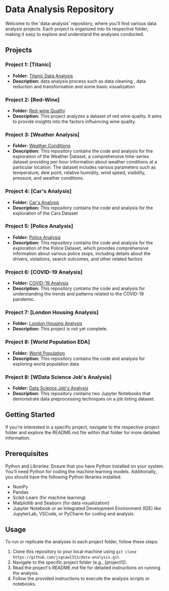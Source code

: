 # Data Analysis Repository

Welcome to the 'data-analysis' repository, where you'll find various data analysis projects. Each project is organized into its respective folder, making it easy to explore and understand the analyses conducted.

## Projects

### Project 1: [Titanic]
- **Folder:** [Titanic Data Analysis ](https://github.com/jigsaw1313/data-analysis/tree/master/titanic)
- **Description:** data analysis process such as data cleaning , data reduction and transformation and some basic visualization

### Project 2: [Red-Wine]
- **Folder:** [Red-wine Quality](https://github.com/jigsaw1313/data-analysis/tree/master/wine%20quality)  
- **Description:** This project analyzes a dataset of red wine quality. It aims to provide insights into the factors influencing wine quality. 

### Project 3: [Weather Analysis]
- **Folder:** [Weather Conditions](https://github.com/jigsaw1313/data-analysis/tree/master/weather%20dataset)  
- **Description:** This repository contains the code and analysis for the exploration of the Weather Dataset, a comprehensive time-series dataset providing per-hour information about weather conditions at a particular location. The dataset includes various parameters such as temperature, dew point, relative humidity, wind speed, visibility, pressure, and weather conditions.

### Project 4: [Car's Analysis]
- **Folder:** [Car's Analysis](https://github.com/jigsaw1313/data-analysis/tree/master/cars)  
- **Description:** This repository contains the code and analysis for the exploration of the Cars Dataset


### Project 5: [Police Analysis]
- **Folder:** [Police Analysis](https://github.com/jigsaw1313/data-analysis/tree/master/police%20dataset)  
- **Description:** This repository contains the code and analysis for the exploration of the Police Dataset, which provides comprehensive information about various police stops, including details about the drivers, violations, search outcomes, and other related factors

### Project 6: [COVID-19 Analysis]
- **Folder:** [COVID-19 Analysis](https://github.com/jigsaw1313/data-analysis/tree/master/covid-19%20(small%20%26%20easy%20dataset))  
- **Description:** This repository contains the code and analysis for understanding the trends and patterns related to the COVID-19 pandemic.

### Project 7: [London Housing Analysis]
- **Folder:** [London Housing Analysis]()  
- **Description:** This project is not yet complete.

### Project 8: [World Population EDA]
- **Folder:** [World Population](https://github.com/jigsaw1313/data-analysis/tree/master/world%20population%20%5BExploratory%20Data%20Analysis%5D)  
- **Description:** This repository contains the code and analysis for exploring world population data

### Project 8: [WData Science Job's Analysis]
- **Folder:** [Data Science Job's Analysis](https://github.com/jigsaw1313/data-analysis/tree/master/Data%20Science%20Jobs)  
- **Description:** This repository contains two Jupyter Notebooks that demonstrate data preprocessing techniques on a job listing dataset.


## Getting Started

If you're interested in a specific project, navigate to the respective project folder and explore the README.md file within that folder for more detailed information.

## Prerequisites

Python and Libraries: Ensure that you have Python installed on your system. You'll need Python for coding the machine learning models. Additionally, you should have the following Python libraries installed:

* NumPy
* Pandas
* Scikit-Learn (for machine learning)
* Matplotlib and Seaborn (for data visualization)
* Jupyter Notebook or an Integrated Development Environment (IDE) like JupyterLab, VSCode, or PyCharm for coding and analysis.

## Usage

To run or replicate the analyses in each project folder, follow these steps:

1. Clone this repository to your local machine using `git clone https://github.com/jigsaw1313/data-analysis.git`.
2. Navigate to the specific project folder (e.g., [project1]).
3. Read the project's README.md file for detailed instructions on running the analysis.
4. Follow the provided instructions to execute the analysis scripts or notebooks.



